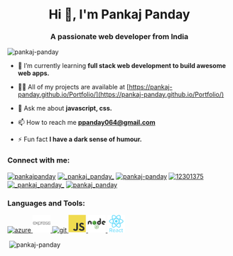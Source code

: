<h1 align="center">Hi 👋, I'm Pankaj Panday</h1>
<h3 align="center">A passionate web developer from India</h3>

<p align="left"> <img src="https://komarev.com/ghpvc/?username=pankaj-panday&label=Profile%20views&color=0e75b6&style=flat" alt="pankaj-panday" /> </p>

- 🌱 I’m currently learning **full stack web development to build awesome web apps.**

- 👨‍💻 All of my projects are available at [https://pankaj-panday.github.io/Portfolio/](https://pankaj-panday.github.io/Portfolio/)

- 💬 Ask me about **javascript, css.**

- 📫 How to reach me **ppanday064@gmail.com**

- ⚡ Fun fact **I have a dark sense of humour.**

<h3 align="left">Connect with me:</h3>
<p align="left">
<a href="https://codepen.io/pankajpanday" target="blank"><img align="center" src="https://raw.githubusercontent.com/rahuldkjain/github-profile-readme-generator/master/src/images/icons/Social/codepen.svg" alt="pankajpanday" height="30" width="40" /></a>
<a href="https://twitter.com/_pankaj_panday_" target="blank"><img align="center" src="https://raw.githubusercontent.com/rahuldkjain/github-profile-readme-generator/master/src/images/icons/Social/twitter.svg" alt="_pankaj_panday_" height="30" width="40" /></a>
<a href="https://linkedin.com/in/pankaj-panday" target="blank"><img align="center" src="https://raw.githubusercontent.com/rahuldkjain/github-profile-readme-generator/master/src/images/icons/Social/linked-in-alt.svg" alt="pankaj-panday" height="30" width="40" /></a>
<a href="https://stackoverflow.com/users/12301375" target="blank"><img align="center" src="https://raw.githubusercontent.com/rahuldkjain/github-profile-readme-generator/master/src/images/icons/Social/stack-overflow.svg" alt="12301375" height="30" width="40" /></a>
<a href="https://instagram.com/_pankaj_panday_" target="blank"><img align="center" src="https://raw.githubusercontent.com/rahuldkjain/github-profile-readme-generator/master/src/images/icons/Social/instagram.svg" alt="_pankaj_panday_" height="30" width="40" /></a>
<a href="https://www.hackerrank.com/pankaj_panday" target="blank"><img align="center" src="https://raw.githubusercontent.com/rahuldkjain/github-profile-readme-generator/master/src/images/icons/Social/hackerrank.svg" alt="pankaj_panday" height="30" width="40" /></a>
</p>

<h3 align="left">Languages and Tools:</h3>
<p align="left"> <a href="https://azure.microsoft.com/en-in/" target="_blank" rel="noreferrer"> <img src="https://www.vectorlogo.zone/logos/microsoft_azure/microsoft_azure-icon.svg" alt="azure" width="40" height="40"/> </a> <a href="https://expressjs.com" target="_blank" rel="noreferrer"> <img src="https://raw.githubusercontent.com/devicons/devicon/master/icons/express/express-original-wordmark.svg" alt="express" width="40" height="40"/> </a> <a href="https://git-scm.com/" target="_blank" rel="noreferrer"> <img src="https://www.vectorlogo.zone/logos/git-scm/git-scm-icon.svg" alt="git" width="40" height="40"/> </a> <a href="https://developer.mozilla.org/en-US/docs/Web/JavaScript" target="_blank" rel="noreferrer"> <img src="https://raw.githubusercontent.com/devicons/devicon/master/icons/javascript/javascript-original.svg" alt="javascript" width="40" height="40"/> </a> <a href="https://nodejs.org" target="_blank" rel="noreferrer"> <img src="https://raw.githubusercontent.com/devicons/devicon/master/icons/nodejs/nodejs-original-wordmark.svg" alt="nodejs" width="40" height="40"/> </a> <a href="https://reactjs.org/" target="_blank" rel="noreferrer"> <img src="https://raw.githubusercontent.com/devicons/devicon/master/icons/react/react-original-wordmark.svg" alt="react" width="40" height="40"/> </a> </p>

<p>&nbsp;<img align="center" src="https://github-readme-stats.vercel.app/api?username=pankaj-panday&show_icons=true&locale=en" alt="pankaj-panday" /></p>

